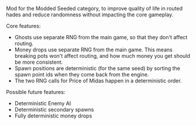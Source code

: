 Mod for the Modded Seeded category, to improve quality of life in routed
hades and reduce randomness without impacting the core gameplay.

Core features:
 - Ghosts use separate RNG from the main game, so that they don't affect routing.
 - Money drops use separate RNG from the main game. This means breaking pots won't affect routing, and how much money you get should be more consistent.
 - Spawn positions are deterministic (for the same seed) by sorting the spawn point ids when they come back from the engine.
 - The two RNG calls for Price of Midas happen in a deterministic order.

Possible future features:
 - Deterministic Enemy AI
 - Deterministic secondary spawns
 - Fully deterministic money drops
